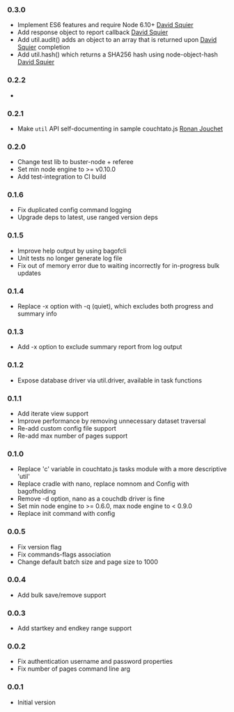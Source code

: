### 0.3.0
* Implement ES6 features and require Node 6.10+ [David Squier](https://github.com/dsquier)
* Add response object to report callback [David Squier](https://github.com/dsquier)
* Add util.audit() adds an object to an array that is returned upon [David Squier](https://github.com/dsquier)
completion
* Add util.hash() which returns a SHA256 hash using node-object-hash [David Squier](https://github.com/dsquier)

### 0.2.2
*

### 0.2.1
* Make `util` API self-documenting in sample couchtato.js [Ronan Jouchet](https://github.com/ronjouch)

### 0.2.0
* Change test lib to buster-node + referee
* Set min node engine to >= v0.10.0
* Add test-integration to CI build

### 0.1.6
* Fix duplicated config command logging
* Upgrade deps to latest, use ranged version deps

### 0.1.5
* Improve help output by using bagofcli
* Unit tests no longer generate log file
* Fix out of memory error due to waiting incorrectly for in-progress bulk updates

### 0.1.4
* Replace -x option with -q (quiet), which excludes both progress and summary info

### 0.1.3
* Add -x option to exclude summary report from log output

### 0.1.2
* Expose database driver via util.driver, available in task functions

### 0.1.1
* Add iterate view support
* Improve performance by removing unnecessary dataset traversal
* Re-add custom config file support
* Re-add max number of pages support

### 0.1.0
* Replace 'c' variable in couchtato.js tasks module with a more descriptive 'util'
* Replace cradle with nano, replace nomnom and Config with bagofholding
* Remove -d option, nano as a couchdb driver is fine
* Set min node engine to >= 0.6.0, max node engine to < 0.9.0
* Replace init command with config

### 0.0.5
* Fix version flag
* Fix commands-flags association
* Change default batch size and page size to 1000

### 0.0.4
* Add bulk save/remove support

### 0.0.3
* Add startkey and endkey range support

### 0.0.2
* Fix authentication username and password properties
* Fix number of pages command line arg

### 0.0.1
* Initial version

